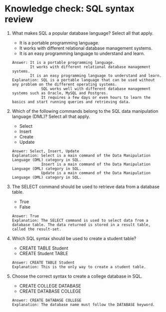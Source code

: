# Knowledge check: SQL syntax review

1. What makes SQL a popular database language? Select all that apply.
    - It is a portable programming language.
    - It works with different relational database management systems.
    - It is an easy programming language to understand and learn.
    ```
    Answer: It is a portable programming language.
            It works with different relational database management systems.
            It is an easy programming language to understand and learn.
    Explanation: SQL is a portable language that can be used without any problem on the different operating systems.
                 SQL works well with different database management systems such as Oracle, MySQL and Postgres.
                 It requires a few days or even hours to learn the basics and start running queries and retrieving data.
    ```

2. Which of the following commands belong to the SQL data manipulation language (DML)? Select all that apply.
    - Select
    - Insert
    - Create
    - Update
    ```
    Answer: Select, Insert, Update
    Explanation: Select is a main command of the Data Manipulation Language (DML) category in SQL.
                 Insert is a main command of the Data Manipulation Language (DML) category in SQL.
                 Update is a main command of the Data Manipulation Language (DML) category in SQL.
    ```

3. The SELECT command should be used to retrieve data from a database table. 
    - True
    - False
    ```
    Answer: True
    Explanation: The SELECT command is used to select data from a database table. The data returned is stored in a result table, called the result-set.
    ```

4. Which SQL syntax should be used to create a student table?
    - CREATE TABLE Student
    - CREATE Student TABLE
    ```
    Answer: CREATE TABLE Student
    Explanation: This is the only way to create a student table.
    ```

5. Choose the correct syntax to create a college database in SQL.
    - CREATE COLLEGE DATABASE
    - CREATE DATABASE COLLEGE 
    ```
    Answer: CREATE DATABASE COLLEGE 
    Explanation: The database name must follow the DATABASE keyword.
    ```
